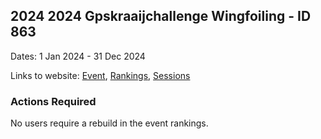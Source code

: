 ## 2024 2024 Gpskraaijchallenge   Wingfoiling - ID 863

Dates: 1 Jan 2024 - 31 Dec 2024

Links to website: [Event](https://www.gps-wingfoiling.com/default.aspx?mnu=event&val=863), [Rankings](https://www.gps-wingfoiling.com/default.aspx?mnu=eventranking&val=863), [Sessions](https://www.gps-wingfoiling.com/default.aspx?mnu=eventsessions&val=863)

### Actions Required

No users require a rebuild in the event rankings.

